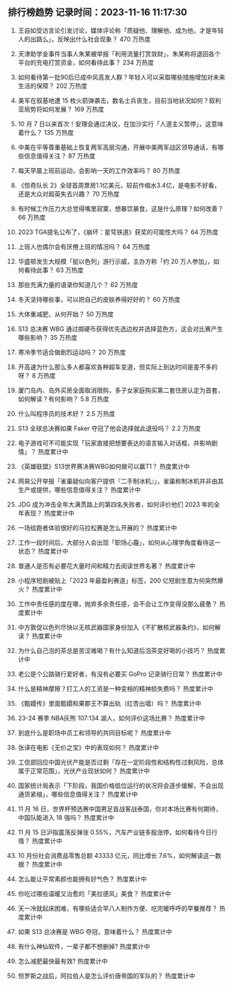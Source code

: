 
## 排行榜趋势 记录时间：2023-11-16 11:17:30
  
  1. 王自如受访言论引发讨论，媒体评论称「质疑他、理解他、成为他，才是年轻人的出路么」，反映出什么社会现象？ 470 万热度
    
  2. 天津助学金事件当事人朱某被举报「利用流量打赏敛财」，朱某称将退回各个平台的充电打赏资金，如何看待此事？ 234 万热度
    
  3. 如何看待第一批90后已成中风高发人群？年轻人可以采取哪些措施增加对未来生活的保障？ 202 万热度
    
  4. 美军在叙基地遭 15 枚火箭弹袭击，数名士兵丧生，目前当地状况如何？叙利亚局势将如何发展？ 169 万热度
    
  5. 10 月 7 日以来首次！安理会通过决议，在加沙实行「人道主义暂停」，这意味着什么？ 135 万热度
    
  6. 中美在平等尊重基础上恢复两军高层沟通，开展中美两军战区领导通话，有哪些信息值得关注？ 87 万热度
    
  7. 每天早晨上班前运动，会影响一天的工作效率吗？ 80 万热度
    
  8. 《惊奇队长 2》全球首周票房1.1亿美元，较前作缩水3.4亿，是电影不好看，还是大众对超英失去兴趣？ 70 万热度
    
  9. 有时候工作压力大总觉得嘴里寂寞，想暴饮暴食，这是什么原理？如何改善？ 66 万热度
    
  10. 2023 TGA提名公布了，《崩坏：星穹铁道》获奖的可能性大吗？ 64 万热度
    
  11. 上班人也偶尔会有厌倦上班的情况吗？ 64 万热度
    
  12. 华盛顿发生大规模「挺以色列」游行示威，主办方称「约 20 万人参加」，如何看待此事？ 63 万热度
    
  13. 那些充满力量的语录你知道几个？ 62 万热度
    
  14. 冬天坚持哪些事，可以把自己的皮肤养得好好的？ 60 万热度
    
  15. 大体重减肥，从何开始？ 50 万热度
    
  16. S13 总决赛 WBG 通过掷硬币获得优先选边权并选择蓝色方，这会对比赛产生哪些影响？ 35 万热度
    
  17. 寒冷季节适合做剧烈运动吗？ 20 万热度
    
  18. 开高速为什么那么多人都喜欢各种超车变道，但实际上到达时间是差不多的呀？ 8 万热度
    
  19. 厦门岛内、岛外买房全面取消限购，多子女家庭购买第二套住房认定为首套，如何解读？有何影响？ 5.8 万热度
    
  20. 什么叫程序员的技术好？ 2.5 万热度
    
  21. S13 全球总决赛如果 Faker 夺冠了他会选择就此退役吗？ 2.2 万热度
    
  22. 电子游戏可不可能实现「玩家直接把想要表达的语言输入对话框，并影响剧情」？ 热度累计中
    
  23. 《英雄联盟》S13世界赛决赛WBG如何做可以赢T1？ 热度累计中
    
  24. 网易公开举报「雀巢疑似向客户提供『二手制冰机』」，雀巢称制冰机并非由其生产或提供，哪些信息值得关注？ 热度累计中
    
  25. JDG 成为冲击全年大满贯路上的第四名失败者，如何评价他们 2023 年的全年表现？ 热度累计中
    
  26. 一场给跑者体验很好的马拉松赛是怎么开展的？ 热度累计中
    
  27. 工作一段时间后，大部分人会出现「职场心霾」，如何从心理学角度看待这一状态？ 热度累计中
    
  28. 普通人是否有必要花大量时间和精力去阅读世界名著？ 热度累计中
    
  29. 小程序短剧被贴上「2023 年最盈利赛道」标签，200 亿短剧生意为何突然爆火？ 热度累计中
    
  30. 工作中责任感的度在哪，抛弃多余责任感，会不会让工作变得没那么疲惫？ 热度累计中
    
  31. 中方敦促以色列尽快以无核武器国家身份加入《不扩散核武器条约》，如何解读？ 热度累计中
    
  32. 为什么自己泡的茶总是苦涩难喝？有什么知道后泡茶变好喝的小技巧？ 热度累计中
    
  33. 老公是个公路骑行爱好者，有没有必要买 GoPro 记录骑行日常？ 热度累计中
    
  34. 什么是精神摩擦？打工人的工资是一种变相的精神损失费吗？ 热度累计中
    
  35. 《甄嬛传》里面甄嬛和果郡王不算出轨（红杏出墙）吗？ 热度累计中
    
  36. 23-24 赛季 NBA灰熊 107:134 湖人，如何评价这场比赛？ 热度累计中
    
  37. 到底什么是职场中员工和领导的共同目标呢？ 热度累计中
    
  38. 张译在电影《无价之宝》中的表现如何？ 热度累计中
    
  39. 工信部回应中国光伏产能是否过剩「存在一定阶段性和结构性过剩风险，总体属于正常范围」，光伏产业现状如何？ 热度累计中
    
  40. 国家统计局表示「下阶段，我国价格低位运行的状况将会逐步缓解，不会出现通货紧缩」，哪些信息值得关注？ 热度累计中
    
  41. 11 月 16 日，世界杯预选赛中国男足首战客战泰国，你对本场比赛有何期待，中国队能进入 18 强吗？ 热度累计中
    
  42. 11 月 15 日沪指震荡反弹涨 0.55%，汽车产业链多股涨停，如何看待今日行情？ 热度累计中
    
  43. 10 月份社会消费品零售总额 43333 亿元，同比增长 7.6%，如何解读这一数据？ 热度累计中
    
  44. 怎么能让平常素颜也能拥有好气色？ 热度累计中
    
  45. 你吃过哪些温暖又治愈的「美拉德风」美食？ 热度累计中
    
  46. 天一冷就起床困难，有哪些适合早八人制作方便、吃完暖呼呼的早餐推荐？ 热度累计中
    
  47. 如果 S13 总决赛是 WBG 夺冠，意味着什么？ 热度累计中
    
  48. 有什么神仙软件，一辈子都不想删掉? 热度累计中
    
  49. 怎么减肥最快最有效? 热度累计中
    
  50. 怛罗斯之战后，阿拉伯人是怎么评价唐帝国的军队的？ 热度累计中
    